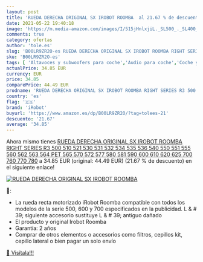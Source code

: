 ```yaml
---
layout: post
title: 'RUEDA DERECHA ORIGINAL SX IROBOT ROOMBA  al 21.67 % de descuento'
date: 2021-05-22 19:40:18
image: 'https://m.media-amazon.com/images/I/515jHnlxjiL._SL500_._SL400_.jpg'
comments: true
category: ofertas
author: 'tole.es'
slug: 'B00LR9ZR2O-es RUEDA DERECHA ORIGINAL SX IROBOT ROOMBA RIGHT SERIES R3...'
sku: 'B00LR9ZR2O-es'
tags: [ 'Altavoces y subwoofers para coche','Audio para coche','Coche y moto','Electrónica','Electrónica para coche','Electrónica para vehículos','Hojas de repuesto para limpiaparabrisas','Limpiaparabrisas y partes para coche','Piezas para coche','irobot','roomba', ]
actualPrice: 34.85 EUR
currency: EUR
price: 34.85
comparePrice: 44.49 EUR
prodname: 'RUEDA DERECHA ORIGINAL SX IROBOT ROOMBA RIGHT SERIES R3 500 510 521 530 531 532 534 535 536 540 550 551 555 560 562 563 564 PET 565 570 572 577 580 581 590 600 610 620 625 700 760 770 780'
country: 'es'
flag: '🇪🇸'
brand: 'iRobot'
buyurl: 'https://www.amazon.es/dp/B00LR9ZR2O/?tag=tolees-21'
descuento: '21.67'
average: '34.85'
---
```


Ahora mismo tienes [RUEDA DERECHA ORIGINAL SX IROBOT ROOMBA RIGHT SERIES R3 500 510 521 530 531 532 534 535 536 540 550 551 555 560 562 563 564 PET 565 570 572 577 580 581 590 600 610 620 625 700 760 770 780](https://www.amazon.es/dp/B00LR9ZR2O/?tag=tolees-21) a 34.85 EUR (original: 44.49 EUR) (21.67 %  de descuento) en el siguiente enlace!

[![RUEDA DERECHA ORIGINAL SX IROBOT ROOMBA ](https://m.media-amazon.com/images/I/515jHnlxjiL._SL500_._SL400_.jpg)](https://www.amazon.es/dp/B00LR9ZR2O/?tag=tolees-21)

🔎:

- La rueda recta motorizado iRobot Roomba compatible con todos los modelos de la serie 500, 600 y 700 especificados en la publicidad. L & # 39; siguiente accesorio sustituye L & # 39; antiguo dañado
- El producto y original Irobot Roomba
- Garantía: 2 años
- Comprar de otros elementos o accesorios como filtros, cepillos kit, cepillo lateral o bien pagar un solo envío

[🛒 Visítala!!!](https://www.amazon.es/dp/B00LR9ZR2O/?tag=tolees-21)
